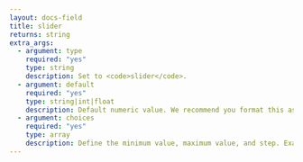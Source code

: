 ```yaml
---
layout: docs-field
title: slider
returns: string
extra_args:
  - argument: type
    required: "yes"
    type: string
    description: Set to <code>slider</code>.
  - argument: default
    required: "yes"
    type: string|int|float
    description: Default numeric value. We recommend you format this as a string (wrap it in quotes).
  - argument: choices
    required: "yes"
    type: array
    description: Define the minimum value, maximum value, and step. Example <code>'choices' => array( 'min' => '0', 'max' => '100', 'step' => '1' )</code>.
---
```

